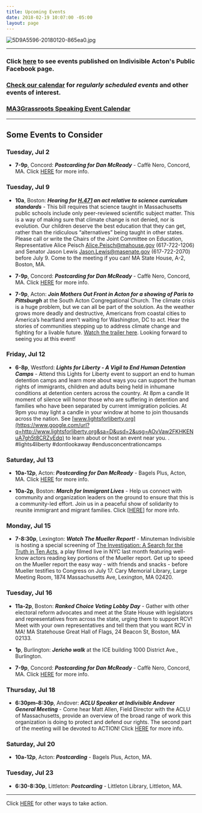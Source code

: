```yaml
---
title: Upcoming Events
date: 2018-02-19 10:07:00 -05:00
layout: page
---
```


![5D9A5596-20180120-865ea0.jpg](/uploads/5D9A5596-20180120-865ea0.jpg)

---

### Click [here](https://www.facebook.com/pg/IndivisibleActon/events/?ref=page_internal) to see events published on Indivisible Acton's Public Facebook page.

### [Check our calendar](http://www.indivisibleacton.org/calendar.html) for *regularly scheduled events* and other events of interest.

### [MA3Grassroots Speaking Event Calendar](https://www.ma3grassroots.com/event-calendar)

---

## Some Events to Consider

### Tuesday, Jul 2

* **7-9p**, Concord:  ***Postcarding for Dan McReady*** - Caffè  Nero, Concord, MA.  Click [HERE](http://www.indivisibleacton.org/2019/06/17/postcarding.html) for more info.

### Tuesday, Jul 9

* **10a**, Boston: ***Hearing for [H.471](https://malegislature.gov/Bills/191/H471) an act relative to science curriculum standards*** - This bill requires that science taught in Massachusetts public schools include only peer-reviewed scientific subject matter. This is a way of making sure that climate change is not denied, nor is evolution. Our children deserve the best education that they can get, rather than the ridiculous “alternatives” being taught in other states. Please call or write the Chairs of the Joint Committee on Education, Representative Alice Peisch Alice.Peisch@mahouse.gov (617-722-1206) and Senator Jason Lewis Jason.Lewis@masenate.gov (617-722-2070) before July 9. Come to the meeting if you can!  MA State House, A-2, Boston, MA.  


* **7-9p**, Concord:  ***Postcarding for Dan McReady*** - Caffè  Nero, Concord, MA.  Click [HERE](http://www.indivisibleacton.org/2019/06/17/postcarding.html) for more info.


* **7-9p**, Acton: ***Join Mothers Out Front in Acton for a showing of Paris to Pittsburgh*** at the South Acton Congregational Church. The climate crisis is a huge problem, but we can all be part of the solution. As the weather grows more deadly and destructive, Americans from coastal cities to America’s heartland aren’t waiting for Washington, DC to act. Hear the stories of communities stepping up to address climate change and fighting for a livable future. [Watch the trailer here](https://www.youtube.com/watch?v=sFznn8FNRbU). Looking forward to seeing you at this event!

### Friday, Jul 12

* **6-8p**, Westford: ***Lights for Liberty - A Vigil to End Human Detention Camps*** - Attend this Lights for Liberty event to support an end to human detention camps and learn more about ways you can support the human rights of immigrants, children and adults being held in inhumane conditions at detention centers across the country. At 8pm a candle lit moment of silence will honor those who are suffering in detention and families who have been separated by current immigration policies. At 9pm you may light a candle in your window at home to join thousands across the nation. See [www.lightsforliberty.org](https://www.google.com/url?q=http://www.lightsforliberty.org&sa=D&usd=2&usg=AOvVaw2FKHKENuA7gh5t8CRZyEdq) to learn about or host an event near you. . #lights4liberty #dontlookaway #endusconcentrationcamps

### Saturday, Jul  13

* **10a-12p**, Acton: ***Postcarding for Dan McReady*** - Bagels Plus, Acton, MA.  Click [HERE](http://www.indivisibleacton.org/2019/06/17/postcarding.html) for more info.

* **10a-2p**, Boston: ***March for Immigrant Lives*** - Help us connect with community and organization leaders on the ground to ensure that this is a community-led effort. Join us in a peaceful show of solidarity to reunite immigrant and migrant families.  Click \[[HERE](https://www.facebook.com/events/boston-massachusetts/march-for-immigrant-lives/629530030883431/)\] for more info.

### Monday, Jul 15

* **7-8:30p**, Lexington: ***Watch The Mueller Report!*** - Minuteman Indivisible is hosting a special screening of [The Investigation: A Search for the Truth in Ten Acts](https://www.libraryinsight.com/eventdetails.asp?jx=gxp&lmx=%CFca%2C%AA%ACq&v=3), a play filmed live in NYC last month featuring well-know actors reading key portions of the Mueller report. Get up to speed on the Mueller report the easy way - with friends and snacks - before Mueller testifies to Congress on July 17. Cary Memorial Library, Large Meeting Room, 1874 Massachusetts Ave, Lexington, MA 02420. 

### Tuesday, Jul 16

* **11a-2p**, Boston:  ***Ranked Choice Voting Lobby Day*** - Gather with other electoral reform advocates and meet at the State House with legislators and representatives from across the state, urging them to support RCV! Meet with your own representatives and tell them that you want RCV in MA!  MA Statehouse Great Hall of Flags, 24 Beacon St, Boston, MA 02133.

* **1p**, Burlington: ***Jericho walk*** at the ICE building 1000 District Ave., Burlington.

* **7-9p**, Concord:  ***Postcarding for Dan McReady*** - Caffè  Nero, Concord, MA.  Click [HERE](http://www.indivisibleacton.org/2019/06/17/postcarding.html) for more info.

### Thursday, Jul 18

* **6:30pm–8:30p**, Andover: ***ACLU Speaker at Indivisible Andover General Meeting*** - Come hear Matt Allen, Field Director with the ACLU of Massachusetts, provide an overview of the broad range of work this organization is doing to protect and defend our rights. The second part of the meeting will be devoted to ACTION! Click [HERE](https://www.mobilize.us/indivisiblegreaterandover/event/100702/) for more info.  


### Saturday, Jul 20

* **10a-12p**, Acton: ***Postcarding*** - Bagels Plus, Acton, MA. 

### Tuesday, Jul 23

* **6:30-8:30p**, Littleton:  ***Postcarding*** - Littleton Library, Littleton, MA. 

---

Click [HERE](http://www.indivisibleacton.org/take-action.html) for other ways to take action.
